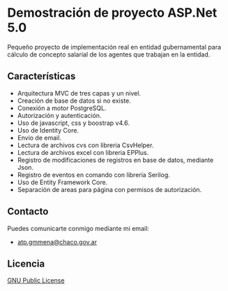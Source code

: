 # Demostración de proyecto ASP.Net 5.0

Pequeño proyecto de implementación real en entidad gubernamental para cálculo de concepto salarial de los agentes que trabajan en la entidad.

## Características

* Arquitectura MVC de tres capas y un nivel.
* Creación de base de datos si no existe.
* Conexión a motor PostgreSQL.
* Autorización y autenticación.
* Uso de javascript, css y boostrap v4.6.
* Uso de Identity Core.
* Envio de email.
* Lectura de archivos cvs con libreria CsvHelper.
* Lectura de archivos excel con libreria EPPlus.
* Registro de modificaciones de registros en base de datos, mediante Json.
* Registro de eventos en comando con libreria Serilog.
* Uso de Entity Framework Core.
* Separación de areas para página con permisos de autorización.

## Contacto

Puedes comunicarte conmigo mediante mi email:

- atp.gmmena@chaco.gov.ar

## Licencia

[GNU Public License](LICENSE.txt)
